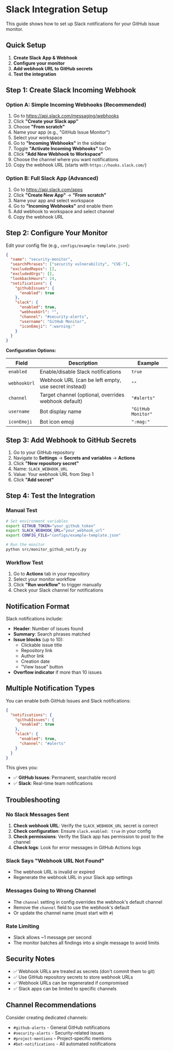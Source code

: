 # Slack Integration Setup

This guide shows how to set up Slack notifications for your GitHub issue monitor.

## Quick Setup

1. **Create Slack App & Webhook**
2. **Configure your monitor**
3. **Add webhook URL to GitHub secrets**
4. **Test the integration**

## Step 1: Create Slack Incoming Webhook

### Option A: Simple Incoming Webhooks (Recommended)

1. Go to https://api.slack.com/messaging/webhooks
2. Click **"Create your Slack app"**
3. Choose **"From scratch"**
4. Name your app (e.g., "GitHub Issue Monitor")
5. Select your workspace
6. Go to **"Incoming Webhooks"** in the sidebar
7. Toggle **"Activate Incoming Webhooks"** to On
8. Click **"Add New Webhook to Workspace"**
9. Choose the channel where you want notifications
10. Copy the webhook URL (starts with `https://hooks.slack.com/`)

### Option B: Full Slack App (Advanced)

1. Go to https://api.slack.com/apps
2. Click **"Create New App"** → **"From scratch"**
3. Name your app and select workspace
4. Go to **"Incoming Webhooks"** and enable them
5. Add webhook to workspace and select channel
6. Copy the webhook URL

## Step 2: Configure Your Monitor

Edit your config file (e.g., `configs/example-template.json`):

```json
{
  "name": "security-monitor",
  "searchPhrases": ["security vulnerability", "CVE-"],
  "excludedRepos": [],
  "excludedOrgs": [],
  "lookbackHours": 24,
  "notifications": {
    "githubIssues": {
      "enabled": true
    },
    "slack": {
      "enabled": true,
      "webhookUrl": "",
      "channel": "#security-alerts",
      "username": "GitHub Monitor",
      "iconEmoji": ":warning:"
    }
  }
}
```

**Configuration Options:**

| Field | Description | Example |
|-------|-------------|---------|
| `enabled` | Enable/disable Slack notifications | `true` |
| `webhookUrl` | Webhook URL (can be left empty, use secret instead) | `""` |
| `channel` | Target channel (optional, overrides webhook default) | `"#alerts"` |
| `username` | Bot display name | `"GitHub Monitor"` |
| `iconEmoji` | Bot icon emoji | `":mag:"` |

## Step 3: Add Webhook to GitHub Secrets

1. Go to your GitHub repository
2. Navigate to **Settings** → **Secrets and variables** → **Actions**
3. Click **"New repository secret"**
4. Name: `SLACK_WEBHOOK_URL`
5. Value: Your webhook URL from Step 1
6. Click **"Add secret"**

## Step 4: Test the Integration

### Manual Test

```bash
# Set environment variables
export GITHUB_TOKEN="your_github_token"
export SLACK_WEBHOOK_URL="your_webhook_url"
export CONFIG_FILE="configs/example-template.json"

# Run the monitor
python src/monitor_github_notify.py
```

### Workflow Test

1. Go to **Actions** tab in your repository
2. Select your monitor workflow
3. Click **"Run workflow"** to trigger manually
4. Check your Slack channel for notifications

## Notification Format

Slack notifications include:

- **Header**: Number of issues found
- **Summary**: Search phrases matched
- **Issue blocks** (up to 10):
  - Clickable issue title
  - Repository link
  - Author link
  - Creation date
  - "View Issue" button
- **Overflow indicator** if more than 10 issues

## Multiple Notification Types

You can enable both GitHub Issues and Slack notifications:

```json
{
  "notifications": {
    "githubIssues": {
      "enabled": true
    },
    "slack": {
      "enabled": true,
      "channel": "#alerts"
    }
  }
}
```

This gives you:
- ✅ **GitHub Issues**: Permanent, searchable record
- ✅ **Slack**: Real-time team notifications

## Troubleshooting

### No Slack Messages Sent

1. **Check webhook URL**: Verify the `SLACK_WEBHOOK_URL` secret is correct
2. **Check configuration**: Ensure `slack.enabled: true` in your config
3. **Check permissions**: Verify the Slack app has permission to post to the channel
4. **Check logs**: Look for error messages in GitHub Actions logs

### Slack Says "Webhook URL Not Found"

- The webhook URL is invalid or expired
- Regenerate the webhook URL in your Slack app settings

### Messages Going to Wrong Channel

- The `channel` setting in config overrides the webhook's default channel
- Remove the `channel` field to use the webhook's default
- Or update the channel name (must start with `#`)

### Rate Limiting

- Slack allows ~1 message per second
- The monitor batches all findings into a single message to avoid limits

## Security Notes

- ✅ Webhook URLs are treated as secrets (don't commit them to git)
- ✅ Use GitHub repository secrets to store webhook URLs
- ✅ Webhook URLs can be regenerated if compromised
- ✅ Slack apps can be limited to specific channels

## Channel Recommendations

Consider creating dedicated channels:
- `#github-alerts` - General GitHub notifications
- `#security-alerts` - Security-related issues
- `#project-mentions` - Project-specific mentions
- `#bot-notifications` - All automated notifications